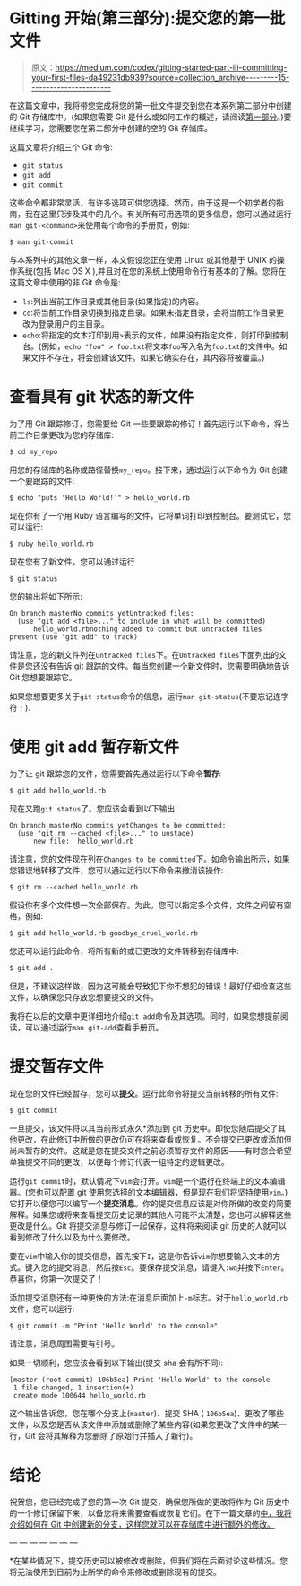 # Gitting 开始(第三部分):提交您的第一批文件

> 原文：<https://medium.com/codex/gitting-started-part-iii-committing-your-first-files-da49231db939?source=collection_archive---------15----------------------->

在这篇文章中，我将带您完成将您的第一批文件提交到您在本系列第二部分中创建的 Git 存储库中。(如果您需要 Git 是什么或如何工作的概述，请阅读[第一部分](https://dana-scheider.medium.com/gitting-started-part-i-a-total-beginners-intro-to-git-761715f5cc13)。)要继续学习，您需要您在第二部分中创建的空的 Git 存储库。

这篇文章将介绍三个 Git 命令:

*   `git status`
*   `git add`
*   `git commit`

这些命令都非常灵活，有许多选项可供您选择。然而，由于这是一个初学者的指南，我在这里只涉及其中的几个。有关所有可用选项的更多信息，您可以通过运行`man git-<command>`来使用每个命令的手册页，例如:

```
$ man git-commit
```

与本系列中的其他文章一样，本文假设您正在使用 Linux 或其他基于 UNIX 的操作系统(包括 Mac OS X ),并且对在您的系统上使用命令行有基本的了解。您将在这篇文章中使用的非 Git 命令是:

*   `ls`:列出当前工作目录或其他目录(如果指定)的内容。
*   `cd`:将当前工作目录切换到指定目录。如果未指定目录，会将当前工作目录更改为登录用户的主目录。
*   `echo`:将指定的文本打印到用`>`表示的文件，如果没有指定文件，则打印到控制台。(例如，`echo "foo" > foo.txt`将文本`foo`写入名为`foo.txt`的文件中。如果文件不存在，将会创建该文件。如果它确实存在，其内容将被覆盖。)

# 查看具有 git 状态的新文件

为了用 Git 跟踪修订，您需要给 Git 一些要跟踪的修订！首先运行以下命令，将当前工作目录更改为您的存储库:

```
$ cd my_repo
```

用您的存储库的名称或路径替换`my_repo`。接下来，通过运行以下命令为 Git 创建一个要跟踪的文件:

```
$ echo "puts 'Hello World!'" > hello_world.rb
```

现在你有了一个用 Ruby 语言编写的文件，它将单词打印到控制台。要测试它，您可以运行:

```
$ ruby hello_world.rb
```

现在您有了新文件，您可以通过运行

```
$ git status
```

您的输出将如下所示:

```
On branch masterNo commits yetUntracked files:
  (use "git add <file>..." to include in what will be committed)
      hello_world.rbnothing added to commit but untracked files present (use "git add" to track)
```

请注意，您的新文件列在`Untracked files`下。在`Untracked files`下面列出的文件是您还没有告诉 git 跟踪的文件。每当您创建一个新文件时，您需要明确地告诉 Git 您想要跟踪它。

如果您想要更多关于`git status`命令的信息，运行`man git-status`(不要忘记连字符！).

# 使用 git add 暂存新文件

为了让 git 跟踪您的文件，您需要首先通过运行以下命令**暂存**:

```
$ git add hello_world.rb
```

现在又跑`git status`了。您应该会看到以下输出:

```
On branch masterNo commits yetChanges to be committed:
  (use "git rm --cached <file>..." to unstage)
      new file:  hello_world.rb
```

请注意，您的文件现在列在`Changes to be committed`下。如命令输出所示，如果您错误地转移了文件，您可以通过运行以下命令来撤消该操作:

```
$ git rm --cached hello_world.rb
```

假设你有多个文件想一次全部保存。为此，您可以指定多个文件，文件之间留有空格，例如:

```
$ git add hello_world.rb goodbye_cruel_world.rb
```

您还可以运行此命令，将所有新的或已更改的文件转移到存储库中:

```
$ git add .
```

但是，不建议这样做，因为这可能会导致犯下你不想犯的错误！最好仔细检查这些文件，以确保您只存放您想要提交的文件。

我将在以后的文章中更详细地介绍`git add`命令及其选项。同时，如果您想提前阅读，可以通过运行`man git-add`查看手册页。

# 提交暂存文件

现在您的文件已经暂存，您可以**提交**。运行此命令将提交当前转移的所有文件:

```
$ git commit
```

一旦提交，该文件将以其当前形式永久*添加到 git 历史中。即使您随后提交了其他更改，在此修订中所做的更改仍可在将来查看或恢复。不会提交已更改或添加但尚未暂存的文件。这就是您在提交文件之前必须暂存文件的原因——有时您会希望单独提交不同的更改，以便每个修订代表一组特定的逻辑更改。

运行`git commit`时，默认情况下`vim`会打开。`vim`是一个运行在终端上的文本编辑器。(您也可以配置 git 使用您选择的文本编辑器，但是现在我们将坚持使用`vim`。)它打开以便您可以编写一个**提交消息**。你的提交信息应该是对你所做的改变的简要解释。如果您或将来查看提交历史记录的其他人可能不太清楚，您也可以解释这些更改是什么。Git 将提交消息与修订一起保存，这样将来阅读 git 历史的人就可以看到修改了什么以及为什么要修改。

要在`vim`中输入你的提交信息，首先按下`I`，这是你告诉`vim`你想要输入文本的方式。键入您的提交消息，然后按`Esc`。要保存提交消息，请键入`:wq`并按下`Enter`。恭喜你，你第一次提交了！

添加提交消息还有一种更快的方法:在消息后面加上`-m`标志。对于`hello_world.rb`文件，您可以运行:

```
$ git commit -m "Print 'Hello World' to the console"
```

请注意，消息周围需要有引号。

如果一切顺利，您应该会看到以下输出(提交 sha 会有所不同):

```
[master (root-commit) 106b5ea] Print 'Hello World' to the console
 1 file changed, 1 insertion(+)
 create mode 100644 hello_world.rb
```

这个输出告诉您，您在哪个分支上(`master`)、提交 SHA ( `106b5ea`)、更改了哪些文件，以及您是否从该文件中添加或删除了某些内容(如果您更改了文件中的某一行，Git 会将其解释为您删除了原始行并插入了新行)。

# 结论

祝贺您，您已经完成了您的第一次 Git 提交，确保您所做的更改将作为 Git 历史中的一个修订保留下来，以备您将来需要查看或恢复它们。在下一篇文章的[中，我将介绍如何在 Git 中创建新的分支，这样您就可以在存储库中进行额外的修改。](https://dana-scheider.medium.com/gitting-started-part-iv-branching-out-4ed81a245db2)

— — — — — — —

*在某些情况下，提交历史可以被修改或删除，但我们将在后面讨论这些情况。您将无法使用到目前为止所学的命令来修改或删除现有的提交。